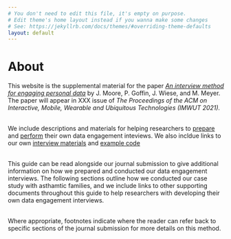 ```yaml
---
# You don't need to edit this file, it's empty on purpose.
# Edit theme's home layout instead if you wanna make some changes
# See: https://jekyllrb.com/docs/themes/#overriding-theme-defaults
layout: default
---
```


# About

This website is the supplemental material for the paper [_An interview method for engaging personal data_] by J. Moore, P. Goffin, J. Wiese, and M. Meyer. The paper will appear in XXX issue of _The Proceedings of the ACM on Interactive, Mobile, Wearable and Ubiquitous Technologies (IMWUT 2021)._ 
<br>
<br>

We include descriptions and materials for helping researchers to [prepare] and [perform] their own data engagement inteviews.  We also incldue links to our own [interview materials] and [example code]
<br>
<br>

This guide can be read alongside our journal submission to give additional information on how we prepared and conducted our data engagement interviews. The following sections outline how we conducted our case study with asthamtic families, and we include links to other supporting documents throughout this guide to help researchers with developing their own data engagement interviews.
<br>
<br>

Where appropriate, footnotes indicate where the reader can refer back to specific sections of the journal submission for more details on this method.


[prepare]: ./prepare/
[perform]: ./perform/
[interview materials]:./materials/
[example code]: ./code/
[_An interview method for engaging personal data_]: https://vdl.sci.utah.edu/team/moore/
